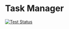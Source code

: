 # Task Manager

[![Test Status](https://img.shields.io/endpoint.svg?url=https%3A%2F%2Factions-badge.atrox.dev%2Fantlu%2Ftask-manager%2Fbadge%3Fref%3Ddevelop&style=flat)](https://actions-badge.atrox.dev/antlu/task-manager/goto?ref=develop)
